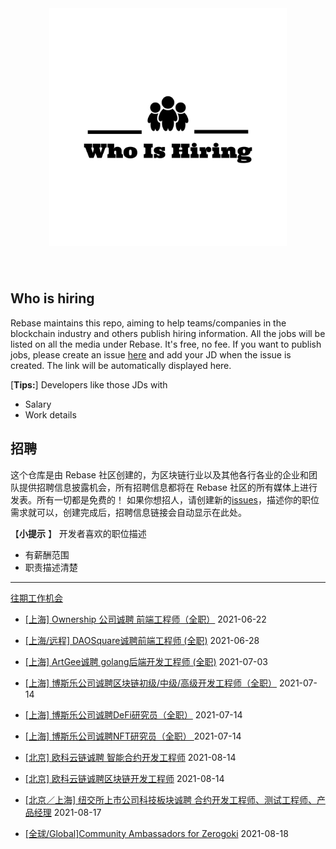 <div align="center">
  <img src="./logo.png" style="margin: 0 auto 40px;" width="380" />
</div>


## Who is hiring
Rebase maintains this repo, aiming to help teams/companies in the blockchain industry and others publish hiring information. All the jobs will be listed on all the media under Rebase. It's free, no fee.
If you want to publish jobs, please create an issue [here](https://github.com/rebase-network/who-is-hiring/issues/) and add your JD when the issue is created. The link will be automatically displayed here.

[**Tips:**]
Developers like those JDs with 
- Salary
- Work details


## 招聘
这个仓库是由 Rebase 社区创建的，为区块链行业以及其他各行各业的企业和团队提供招聘信息披露机会，所有招聘信息都将在 Rebase 社区的所有媒体上进行发表。所有一切都是免费的！
如果你想招人，请创建新的[issues](https://github.com/rebase-network/who-is-hiring/issues/)，描述你的职位需求就可以，创建完成后，招聘信息链接会自动显示在此处。

【**小提示**  】
开发者喜欢的职位描述
- 有薪酬范围
- 职责描述清楚

---

[往期工作机会](./jobs.md)
- [[上海] Ownership 公司诚聘 前端工程师（全职）](https://github.com/rebase-network/who-is-hiring/issues/8) 2021-06-22
- [[上海/远程] DAOSquare诚聘前端工程师 (全职)](https://github.com/rebase-network/who-is-hiring/issues/9) 2021-06-28
- [[上海] ArtGee诚聘 golang后端开发工程师 (全职)](https://github.com/rebase-network/who-is-hiring/issues/10) 2021-07-03
- [[上海] 博斯乐公司诚聘区块链初级/中级/高级开发工程师（全职）](https://github.com/rebase-network/who-is-hiring/issues/11) 2021-07-14
- [[上海] 博斯乐公司诚聘DeFi研究员（全职）](https://github.com/rebase-network/who-is-hiring/issues/12) 2021-07-14
- [[上海] 博斯乐公司诚聘NFT研究员（全职） ](https://github.com/rebase-network/who-is-hiring/issues/13) 2021-07-14
 
- [[北京] 欧科云链诚聘 智能合约开发工程师](https://github.com/rebase-network/who-is-hiring/issues/15) 2021-08-14
- [[北京] 欧科云链诚聘区块链开发工程师](https://github.com/rebase-network/who-is-hiring/issues/16) 2021-08-14
- [[北京／上海] 纽交所上市公司科技板块诚聘 合约开发工程师、测试工程师、产品经理](https://github.com/rebase-network/who-is-hiring/issues/20) 2021-08-17
- [[全球/Global]Community Ambassadors for Zerogoki](https://github.com/rebase-network/who-is-hiring/issues/21) 2021-08-18

